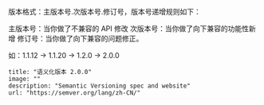 
版本格式：主版本号.次版本号.修订号，版本号递增规则如下：

主版本号：当你做了不兼容的 API 修改
次版本号：当你做了向下兼容的功能性新增
修订号：当你做了向下兼容的问题修正。

如：1.1.12 -> 1.1.20 -> 1.2.0 -> 2.0.0

```embed
title: "语义化版本 2.0.0"
image: ""
description: "Semantic Versioning spec and website"
url: "https://semver.org/lang/zh-CN/"
```



